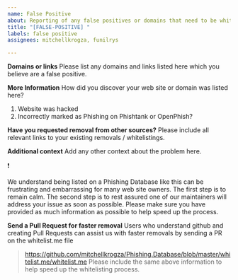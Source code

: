 ```yaml
---
name: False Positive
about: Reporting of any false positives or domains that need to be whitelisted
title: "[FALSE-POSITIVE] "
labels: false positive
assignees: mitchellkrogza, funilrys

---
```


**Domains or links**
Please list any domains and links listed here which you believe are a false positive.

**More Information**
How did you discover your web site or domain was listed here?
1. Website was hacked
2. Incorrectly marked as Phishing on Phishtank or OpenPhish?

**Have you requested removal from other sources?**
Please include all relevant links to your existing removals / whitelistings.

**Additional context**
Add any other context about the problem here.

:exclamation:

We understand being listed on a Phishing Database like this can be frustrating and embarrassing for many web site owners. The first step is to remain calm. The second step is to rest assured one of our maintainers will address your issue as soon as possible. Please make sure you have provided as much information as possible to help speed up the process.

**Send a Pull Request for faster removal**
Users who understand github and creating Pull Requests can assist us with faster removals by sending a PR on the whitelist.me file
> https://github.com/mitchellkrogza/Phishing.Database/blob/master/whitelist.me/whitelist.me
Please include the same above information to help speed up the whitelisting process.
